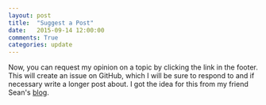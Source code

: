 ```yaml
---
layout: post
title:  "Suggest a Post"
date:   2015-09-14 12:00:00
comments: True
categories: update
---
```


Now, you can request my opinion on a topic by clicking the
link in the footer. This will
create an issue on GitHub, which I will be sure to respond to and
if necessary write a longer post about. I got the idea for this from
my friend Sean's <a href="www.seanallred.com">blog</a>.
